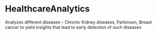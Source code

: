 # HealthcareAnalytics
Analyzes different diseases – Chronic Kidney diseases, Parkinson, Breast cancer to yield insights that lead to early detection of such diseases
